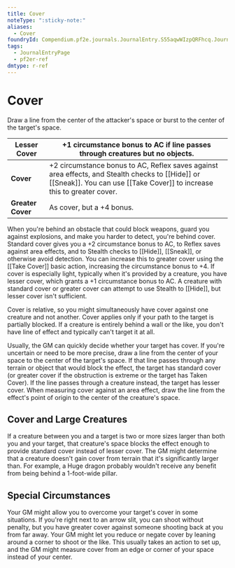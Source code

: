 ```yaml
---
title: Cover
noteType: ":sticky-note:"
aliases:
  - Cover
foundryId: Compendium.pf2e.journals.JournalEntry.S55aqwWIzpQRFhcq.JournalEntryPage.tJllU1E8g7W1QxYe
tags:
  - JournalEntryPage
  - pf2er-ref
dmtype: r-ref
---
```


# Cover
Draw a line from the center of the attacker's space or burst to the center of the target's space.

| **Lesser Cover** | +1 circumstance bonus to AC if line passes through creatures but no objects. |
| --- | --- |
| **Cover** | +2 circumstance bonus to AC, Reflex saves against area effects, and Stealth checks to [[Hide]] or [[Sneak]]. You can use [[Take Cover]] to increase this to greater cover. |
| **Greater Cover** | As cover, but a +4 bonus. |

When you're behind an obstacle that could block weapons, guard you against explosions, and make you harder to detect, you're behind cover. Standard cover gives you a +2 circumstance bonus to AC, to Reflex saves against area effects, and to Stealth checks to [[Hide]], [[Sneak]], or otherwise avoid detection. You can increase this to greater cover using the [[Take Cover]] basic action, increasing the circumstance bonus to +4. If cover is especially light, typically when it's provided by a creature, you have lesser cover, which grants a +1 circumstance bonus to AC. A creature with standard cover or greater cover can attempt to use Stealth to [[Hide]], but lesser cover isn't sufficient.

Cover is relative, so you might simultaneously have cover against one creature and not another. Cover applies only if your path to the target is partially blocked. If a creature is entirely behind a wall or the like, you don't have line of effect and typically can't target it at all.

Usually, the GM can quickly decide whether your target has cover. If you're uncertain or need to be more precise, draw a line from the center of your space to the center of the target's space. If that line passes through any terrain or object that would block the effect, the target has standard cover (or greater cover if the obstruction is extreme or the target has Taken Cover). If the line passes through a creature instead, the target has lesser cover. When measuring cover against an area effect, draw the line from the effect's point of origin to the center of the creature's space.

## Cover and Large Creatures

If a creature between you and a target is two or more sizes larger than both you and your target, that creature's space blocks the effect enough to provide standard cover instead of lesser cover. The GM might determine that a creature doesn't gain cover from terrain that it's significantly larger than. For example, a Huge dragon probably wouldn't receive any benefit from being behind a 1-foot-wide pillar.

## Special Circumstances

Your GM might allow you to overcome your target's cover in some situations. If you're right next to an arrow slit, you can shoot without penalty, but you have greater cover against someone shooting back at you from far away. Your GM might let you reduce or negate cover by leaning around a corner to shoot or the like. This usually takes an action to set up, and the GM might measure cover from an edge or corner of your space instead of your center.